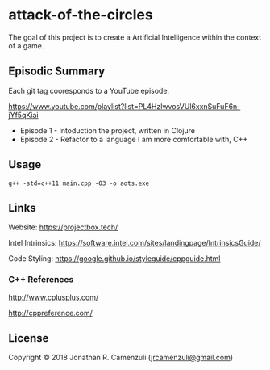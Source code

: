 # attack-of-the-circles

The goal of this project is to create a Artificial Intelligence within the context of a game.

## Episodic Summary

Each git tag cooresponds to a YouTube episode. 

https://www.youtube.com/playlist?list=PL4HzlwvosVUl6xxnSuFuF6n-jYf5qKiai

* Episode 1 - Intoduction the project, written in Clojure
* Episode 2 - Refactor to a language I am more comfortable with, C++

## Usage

`g++ -std=c++11 main.cpp -O3 -o aots.exe`

## Links

Website: https://projectbox.tech/

Intel Intrinsics: https://software.intel.com/sites/landingpage/IntrinsicsGuide/

Code Styling: https://google.github.io/styleguide/cppguide.html

### C++ References

http://www.cplusplus.com/

http://cppreference.com/

## License

Copyright © 2018 Jonathan R. Camenzuli (jrcamenzuli@gmail.com)